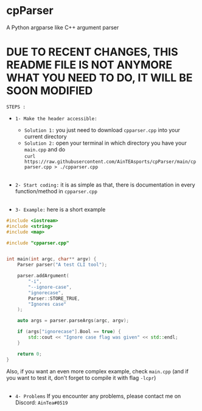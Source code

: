 # cpParser
A Python argparse like C++ argument parser



# DUE TO RECENT CHANGES, THIS README FILE IS NOT ANYMORE WHAT YOU NEED TO DO, IT WILL BE SOON MODIFIED


`STEPS :`

- `1- Make the header accessible:`
  - `Solution 1:` you just need to download `cpparser.cpp` into your current directory
  - `Solution 2:` open your terminal in which directory you have your `main.cpp` and do <br>`curl https://raw.githubusercontent.com/AinTEAsports/cpParser/main/cpparser.cpp > ./cpparser.cpp`
<br/><br>

- `2- Start coding:` it is as simple as that, there is documentation in every function/method in `cpparser.cpp`
<br/><br>

- `3- Example:` here is a short example

```cpp
#include <iostream>
#include <string>
#include <map>

#include "cpparser.cpp"


int main(int argc, char** argv) {
    Parser parser("A test CLI tool");

    parser.addArgument(
        "-i",
        "--ignore-case",
        "ignorecase",
        Parser::STORE_TRUE,
        "Ignores case"
    );

    auto args = parser.parseArgs(argc, argv);

    if (args["ignorecase"].Bool == true) {
        std::cout << "Ignore case flag was given" << std::endl;
    }

    return 0;
}
```
Also, if you want an even more complex example, check `main.cpp` (and if you want to test it, don't forget to compile it with flag `-lcpr`)
<br/><br>

- `4- Problems`
If you encounter any problems, please contact me on Discord: `AinTea#0519`
